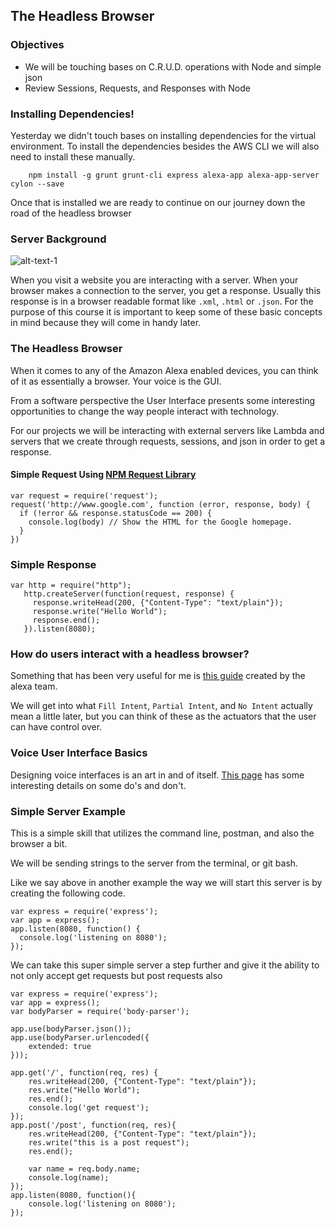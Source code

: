 ## The Headless Browser

### Objectives
* We will be touching bases on C.R.U.D. operations with Node and simple json
* Review Sessions, Requests, and Responses with Node


### Installing Dependencies!

Yesterday we didn't touch bases on installing dependencies for the virtual environment. To install the dependencies besides the AWS CLI we will also need to install these manually.

```
    npm install -g grunt grunt-cli express alexa-app alexa-app-server cylon --save
```

Once that is installed we are ready to continue on our journey down the road of the headless browser

### Server Background

![alt-text-1](assets/images/server.png "title-1")

When you visit a website you are interacting with a server. When your browser makes a connection to the server, you get a response. 
Usually this response is in a browser readable format like `.xml`, `.html` or `.json`.
For the purpose of this course it is important to keep some of these basic concepts in mind because they will come in handy later.


### The Headless Browser

When it comes to any of the Amazon Alexa enabled devices, you can think of it as essentially a browser. Your voice is the GUI. 

From a software perspective the User Interface presents some interesting opportunities to change the way people interact with technology.

For our projects we will be interacting with external servers like Lambda and servers that we create through requests, sessions, and json in order to get a response.

#### Simple Request Using [NPM Request Library](https://github.com/request/request)

```
var request = require('request');
request('http://www.google.com', function (error, response, body) {
  if (!error && response.statusCode == 200) {
    console.log(body) // Show the HTML for the Google homepage.
  }
})
```

### Simple Response

```
var http = require("http");
   http.createServer(function(request, response) {
     response.writeHead(200, {"Content-Type": "text/plain"});
     response.write("Hello World");
     response.end();
   }).listen(8080);
```


### How do users interact with a headless browser?

Something that has been very useful for me is [this guide](https://developer.amazon.com/public/solutions/alexa/alexa-skills-kit/docs/alexa-skills-kit-voice-design-handbook) 
created by the alexa team.

We will get into what `Fill Intent`, `Partial Intent`, and `No Intent` actually mean a little later, but you can think of
 these as the actuators that the user can have control over.

### Voice User Interface Basics

Designing voice interfaces is an art in and of itself. [This page](https://developer.amazon.com/public/solutions/alexa/alexa-skills-kit/docs/alexa-skills-kit-voice-design-best-practices) has some interesting details on some do's and don't.

### Simple Server Example

This is a simple skill that utilizes the command line, postman, and also the browser a bit.

We will be sending strings to the server from the terminal, or git bash.

Like we say above in another example the way we will start this server is by creating the following code.

```
var express = require('express');
var app = express();
app.listen(8080, function() {
  console.log('listening on 8080');
});
```

We can take this super simple server a step further and give it the ability to not only accept get requests but post requests also

```
var express = require('express');
var app = express();
var bodyParser = require('body-parser');

app.use(bodyParser.json());
app.use(bodyParser.urlencoded({
	extended: true
}));

app.get('/', function(req, res) {
	res.writeHead(200, {"Content-Type": "text/plain"});
	res.write("Hello World");
	res.end();
	console.log('get request');
});
app.post('/post', function(req, res){
	res.writeHead(200, {"Content-Type": "text/plain"});
	res.write("this is a post request");
	res.end();

	var name = req.body.name;
	console.log(name);
});
app.listen(8080, function(){
	console.log('listening on 8080');
});
```

